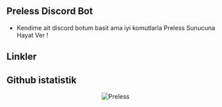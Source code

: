 
## Preless Discord Bot

- Kendime ait discord botum basit ama iyi komutlarla Preless Sunucuna Hayat Ver !


## Linkler


## Github istatistik

<p align="center"><img src="https://github-readme-stats.vercel.app/api?username=prelessbot&theme=dark&show_icons=true" alt="Preless" /></p>

